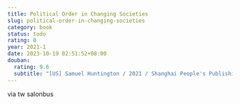 ```yaml
---
title: Political Order in Changing Societies
slug: political-order-in-changing-societies
category: book
status: todo
rating: 0
year: 2021-1
date: 2023-10-19 02:51:52+08:00
douban:
  rating: 9.6
  subtitle: "[US] Samuel Huntington / 2021 / Shanghai People's Publishing House"
---
```


via tw salonbus
